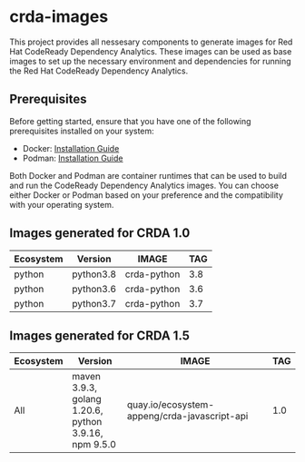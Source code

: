 # crda-images

This project provides all nessesary components to generate images for Red Hat CodeReady Dependency Analytics. 
These images can be used as base images to set up the necessary environment and dependencies for running the Red Hat CodeReady Dependency Analytics.

## Prerequisites
Before getting started, ensure that you have one of the following prerequisites installed on your system:

- Docker: [Installation Guide](https://docs.docker.com/get-docker/)
- Podman: [Installation Guide](https://podman.io/docs/installation)

Both Docker and Podman are container runtimes that can be used to build and run the CodeReady Dependency Analytics images. You can choose either Docker or Podman based on your preference and the compatibility with your operating system.

## Images generated for CRDA 1.0 

Ecosystem     | Version       | IMAGE                                     | TAG               | 
------------- | ------------- | ------------------------------------------|-------------------|
python        | python3.8     |  crda-python                              | 3.8               |
python        | python3.6     |  crda-python                              | 3.6               |
python        | python3.7     |  crda-python                              | 3.7               | 

## Images generated for CRDA 1.5 

Ecosystem     | Version                                                            | IMAGE                                         | TAG               | 
------------- | ------------------------------------------------------------------ | --------------------------------------------- |-------------------|
All           | maven 3.9.3, <br>golang 1.20.6, <br>python 3.9.16, <br>npm 9.5.0   |  quay.io/ecosystem-appeng/crda-javascript-api | 1.0               |
